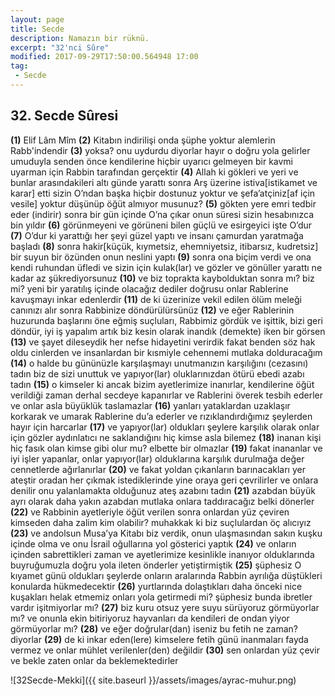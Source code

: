 ```yaml
---
layout: page
title: Secde
description: Namazın bir rüknü.
excerpt: "32'nci Sûre"
modified: 2017-09-29T17:50:00.564948 17:00
tag: 
 - Secde
---
```


## 32. Secde Sûresi

**(1)** Elif Lâm Mîm
**(2)** Kitabın indirilişi onda şüphe yoktur alemlerin Rabb'indendir
**(3)** yoksa? onu uydurdu diyorlar hayır o doğru yola gelirler umuduyla senden önce kendilerine hiçbir uyarıcı gelmeyen bir kavmi uyarman için Rabbin tarafından gerçektir 
**(4)** Allah ki gökleri ve yeri ve bunlar arasındakileri altı günde yarattı sonra Arş üzerine istiva[istikamet ve karar] etti sizin O’ndan başka hiçbir dostunuz yoktur ve şefa’atçiniz[af için vesile] yoktur düşünüp öğüt almıyor musunuz?
**(5)** gökten yere emri tedbir eder (indirir) sonra bir gün içinde O’na çıkar onun süresi sizin hesabınızca bin yıldır
**(6)** görünmeyeni ve görüneni bilen güçlü ve esirgeyici işte O’dur 
**(7)** O’dur ki yarattığı her şeyi güzel yaptı ve insanı çamurdan yaratmağa başladı 
**(8)** sonra hakir[küçük, kıymetsiz, ehemniyetsiz, itibarsız, kudretsiz] bir suyun bir özünden onun neslini yaptı 
**(9)** sonra ona biçim verdi ve ona kendi ruhundan üfledi ve sizin  için kulak(lar) ve gözler ve gönüller yarattı ne kadar az şükrediyorsunuz
**(10)** ve biz toprakta kaybolduktan sonra mı? biz mi? yeni bir yaratılış içinde olacağız dediler doğrusu onlar Rablerine kavuşmayı inkar edenlerdir
**(11)** de ki üzerinize vekil edilen ölüm meleği canınızı alır sonra Rabbinize döndürülürsünüz
**(12)** ve eğer Rablerinin huzurunda başlarını öne eğmiş suçluları, Rabbimiz gördük ve işittik, bizi geri döndür, iyi iş yapalım artık biz kesin olarak inandık (demekte) iken bir görsen 
**(13)** ve şayet dileseydik her nefse hidayetini verirdik fakat benden söz hak oldu cinlerden ve insanlardan bir kısmiyle cehennemi mutlaka dolduracağım 
**(14)** o halde bu gününüzle karşılaşmayı unutmanızın karşılığını (cezasını) tadın biz de sizi unuttuk ve yapıyor(lar) oluklarınızdan ötürü ebedi azabı tadın 
**(15)** o kimseler ki ancak bizim ayetlerimize inanırlar, kendilerine öğüt verildiği zaman derhal secdeye kapanırlar ve Rablerini överek tesbih ederler ve onlar asla büyüklük taslamazlar
**(16)** yanları yataklardan uzaklaşır korkarak ve umarak Rablerine du’a ederler ve rızıklandırdığımız şeylerden hayır için harcarlar
**(17)** ve yapıyor(lar) oldukları şeylere karşılık olarak onlar için gözler aydınlatıcı ne saklandığını hiç kimse asla bilemez
**(18)** inanan kişi hiç fasık olan kimse gibi olur mu? elbette bir olmazlar
**(19)** fakat inananlar ve iyi işler yapanlar, onlar yapıyor(lar) olduklarına karşılık durulmağa değer cennetlerde ağırlanırlar
**(20)** ve fakat yoldan çıkanların barınacakları yer ateştir oradan her çıkmak istediklerinde yine oraya geri çevrilirler ve onlara denilir onu yalanlamakta olduğunuz ateş azabını tadın 
**(21)** azabdan büyük ayrı olarak daha yakın azabdan mutlaka onlara taddıracağız belki dönerler
**(22)** ve Rabbinin ayetleriyle öğüt verilen sonra onlardan yüz çeviren kimseden daha zalim kim olabilir? muhakkak ki biz suçlulardan öç alıcıyız 
**(23)** ve andolsun Musa’ya Kitabı biz verdik, onun ulaşmasından sakın kuşku içinde olma ve onu İsrail oğullarına yol gösterici yaptık 
**(24)** ve onların içinden sabrettikleri zaman ve ayetlerimize kesinlikle inanıyor olduklarında buyruğumuzla doğru yola ileten önderler yetiştirmiştik
**(25)** şüphesiz O kıyamet günü oldukları şeylerde onların aralarında Rabbin ayrılığa düştükleri konularda hükmedecektir 
**(26)** yurtlarında dolaştıkları daha önceki nice kuşakları helak etmemiz onları yola getirmedi mi? şüphesiz bunda ibretler vardır işitmiyorlar mı?
**(27)** biz kuru otsuz	yere suyu sürüyoruz görmüyorlar mı? ve onunla ekin bitiriyoruz hayvanları da kendileri de ondan yiyor görmüyorlar mı?
**(28)** ve eğer doğrular(dan) iseniz bu fetih ne zaman? diyorlar 
**(29)** de ki inkar eden(lere) kimselere fetih günü inanmaları fayda vermez ve onlar mühlet verilenler(den) değildir 
**(30)** sen onlardan yüz çevir ve bekle zaten onlar da beklemektedirler

![32Secde-Mekki]({{ site.baseurl }}/assets/images/ayrac-muhur.png)
